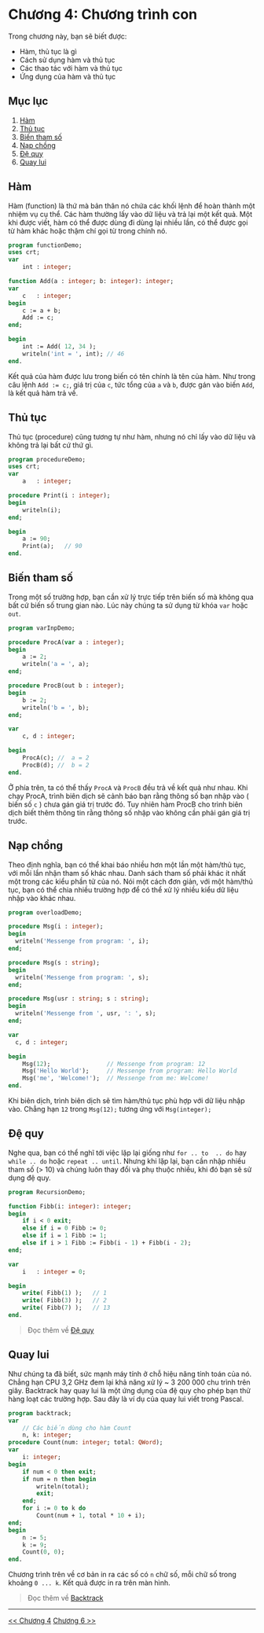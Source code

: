 Chương 4: Chương trình con
==========================

Trong chương này, bạn sẽ biết được:
- Hàm, thủ tục là gì
- Cách sử dụng hàm và thủ tục
- Các thao tác với hàm và thủ tục
- Ứng dụng của hàm và thủ tục

Mục lục
-------

1. [Hàm](#hàm)
2. [Thủ tục](#thủ-tục)
3. [Biến tham số](#biến-tham-số)
4. [Nạp chồng](#nạp-chồng)
5. [Đệ quy](#Đệ-quy)
6. [Quay lui](#quay-lui)

Hàm
---

Hàm (function) là thứ mà bản thân nó chứa các khối lệnh để hoàn thành một nhiệm vụ cụ thể. Các hàm thường lấy vào dữ liệu và trả lại một kết quả. Một khi được viết, hàm có thể được dùng đi dùng lại nhiều lần, có thể được gọi từ hàm khác hoặc thậm chí gọi từ trong chính nó.

```pascal
program functionDemo;
uses crt;
var
    int : integer;

function Add(a : integer; b: integer): integer;
var
    c   : integer;
begin
    c := a + b;
    Add := c;
end;

begin
    int := Add( 12, 34 );
    writeln('int = ', int); // 46
end.
```

Kết quả của hàm được lưu trong biến có tên chính là tên của hàm. Như trong câu lệnh `Add := c;`, giá trị của `c`, tức tổng của `a` và `b`, được gán vào biến `Add`, là kết quả hàm trả về.

Thủ tục
-------

Thủ tục (procedure) cũng tương tự như hàm, nhưng nó chỉ lấy vào dữ liệu và không trả lại bất cứ thứ gì.

```pascal
program procedureDemo;
uses crt;
var
    a   : integer;

procedure Print(i : integer);
begin
    writeln(i);
end;

begin
    a := 90;
    Print(a);   // 90
end.
```

Biến tham số
------------

Trong một số trường hợp, bạn cần xử lý trực tiếp trên biến số mà không qua bất cứ biến số trung gian nào. Lúc này chúng ta sử dụng từ khóa `var` hoặc `out`.

```pascal
program varInpDemo;

procedure ProcA(var a : integer);
begin
    a := 2;
    writeln('a = ', a);
end;

procedure ProcB(out b : integer);
begin
    b := 2;
    writeln('b = ', b);
end;

var
    c, d : integer;

begin
    ProcA(c); //  a = 2
    ProcB(d); //  b = 2
end.
```

Ở phía trên, ta có thể thấy `ProcA` và `ProcB` đều trả về kết quả như nhau. Khi chạy ProcA, trình biên dịch sẽ cảnh báo bạn rằng thông số bạn nhập vào ( biến số `c` ) chưa gán giá trị trước đó. Tuy nhiên hàm ProcB cho trình biên dịch biết thêm thông tin rằng thông số nhập vào không cần phải gán giá trị trước.

Nạp chồng
---------

Theo định nghĩa, bạn có thể khai báo nhiều hơn một lần một hàm/thủ tục, với mỗi lần nhận tham số khác nhau. Danh sách tham số phải khác ít nhất một trong các kiểu phần tử của nó. Nói một cách đơn giản, với một hàm/thủ tục, bạn có thể chia nhiều trường hợp để có thể xử lý nhiều kiểu dữ liệu nhập vào khác nhau.

```pascal
program overloadDemo;

procedure Msg(i : integer);
begin
  writeln('Messenge from program: ', i);
end;

procedure Msg(s : string);
begin
  writeln('Messenge from program: ', s);
end;

procedure Msg(usr : string; s : string);
begin
  writeln('Messenge from ', usr, ': ', s);
end;

var
  c, d : integer;

begin
    Msg(12);                // Messenge from program: 12
    Msg('Hello World');     // Messenge from program: Hello World
    Msg('me', 'Welcome!');  // Messenge from me: Welcome!
end.
```

Khi biên dịch, trình biên dịch sẽ tìm hàm/thủ tục phù hợp với dữ liệu nhập vào. Chẳng hạn `12` trong `Msg(12);` tương ứng với `Msg(integer);`

Đệ quy
------

Nghe qua, bạn có thể nghĩ tới việc lặp lại giống như `for .. to  .. do` hay `while .. do` hoặc `repeat .. until`. Nhưng khi lặp lại, bạn cần nhập nhiều tham số (> 10) và chúng luôn thay đổi và phụ thuộc nhiều, khi đó bạn sẽ sử dụng đệ quy.

```pascal
program RecursionDemo;

function Fibb(i: integer): integer;
begin
    if i < 0 exit;
    else if i = 0 Fibb := 0;
    else if i = 1 Fibb := 1;
    else if i > 1 Fibb := Fibb(i - 1) + Fibb(i - 2);
end;

var
    i   : integer = 0;

begin
    write( Fibb(1) );   // 1
    write( Fibb(3) );   // 2
    write( Fibb(7) );   // 13
end.
```

> Đọc thêm về [Đệ quy](https://vi.wikipedia.org/wiki/%C4%90%E1%BB%87_quy)

Quay lui
--------

Như chúng ta đã biết, sức mạnh máy tính ở chỗ hiệu năng tính toán của nó. Chẳng hạn CPU 3,2 GHz đem lại khả năng xử lý ~ 3 200 000 chu trình trên giây. Backtrack hay quay lui là một ứng dụng của đệ quy cho phép bạn thử hàng loạt các trường hợp. Sau đây là ví dụ của quay lui viết trong Pascal.

```pascal
program backtrack;
var
    // Các biến dùng cho hàm Count
    n, k: integer;
procedure Count(num: integer; total: QWord);
var
    i: integer;
begin
    if num < 0 then exit;
    if num = n then begin
        writeln(total);
        exit;
    end;
    for i := 0 to k do
        Count(num + 1, total * 10 + i);
end;
begin
    n := 5;
    k := 9;
    Count(0, 0);
end.
```

Chương trình trên về cơ bản in ra các số có `n` chữ số, mỗi chữ số trong khoảng `0 ... k`. Kết quả được in ra trên màn hình.
> Đọc thêm về [Backtrack](https://vi.wikipedia.org/wiki/Quay_lui_(khoa_h%E1%BB%8Dc_m%C3%A1y_t%C3%ADnh))
- - -

<span align="left"><a href="chapter04.md"><< Chương 4</a></span>
<span align="right"><a href="chapter06.md">Chương 6 >></a></span>
